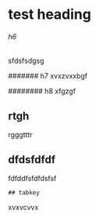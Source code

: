 # test heading


###### h6
sfdsfsdgsg

####### h7
xvxzvxxbgf

######## h8
xfgzgf

##       rtgh
   rgggtttr

   ## dfdsfdfdf
fdfddfsfdfdsfsf

    ## tabkey
xvxvcvvx

